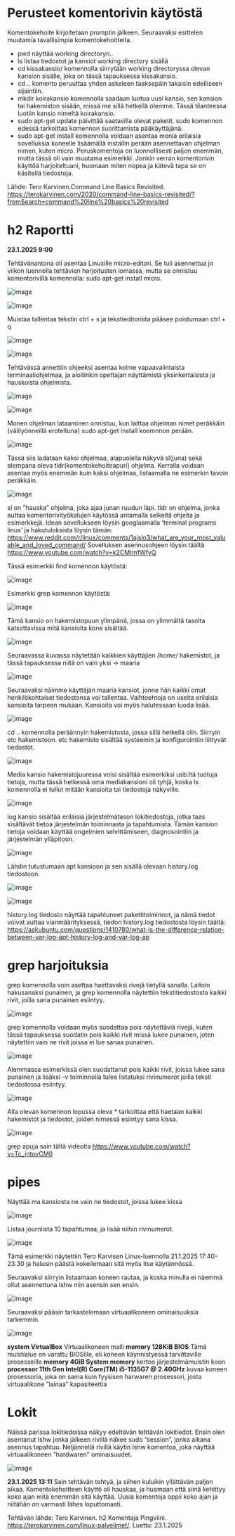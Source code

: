# Perusteet komentorivin käytöstä
Komentokehoite kirjoitetaan promptin jälkeen. Seuraavaksi esittelen muutamia tavallisimpia komentokehoitteita.
-	pwd näyttää working directoryn..
-	ls listaa tiedostot ja kansiot working directory sisällä
-	cd kissakansio/ komennolla siirrytään working directoryssa olevan kansion sisälle, joka on tässä tapauksessa kissakansio.
-	cd .. komento peruuttaa yhden askeleen taaksepäin takaisin edelliseen sijaintiin.
-	mkdir koirakansio komennolla saadaan luotua uusi kansio, sen kansion tai hakemiston sisään, missä me sillä hetkellä olemme. Tässä tilanteessa luotiin kansio nimeltä koirakansio.
-	sudo apt-get update päivittää saatavilla olevat paketit. sudo komennon edessä tarkoittaa komennon suorittamista pääkäyttäjänä.
-	sudo apt-get install komennolla voidaan asentaa monia erilaisia sovelluksia koneelle lisäämällä installin perään asennettavan ohjelman nimen, kuten micro. 
Peruskomentoja on luonnollisesti paljon enemmän, mutta tässä oli vain muutama esimerkki.
Jonkin verran komentorivin käyttöä harjoiteltuani, huomaan miten nopea ja kätevä tapa se on käsitellä tiedostoja.

 
Lähde: Tero Karvinen.Command Line Basics Revisited. https://terokarvinen.com/2020/command-line-basics-revisited/?fromSearch=command%20line%20basics%20revisited

# h2 Raportti


**23.1.2025 9:00**


Tehtävänantona oli asentaa Linuxille micro-editori. Se tuli asennettua jo viikon luennolla tehtävien harjoitusten lomassa, mutta se onnistuu komentorivillä komennolla: sudo apt-get install micro.

![image](https://github.com/user-attachments/assets/9a285695-9068-4d48-81a1-5ca7857bc24c)


![image](https://github.com/user-attachments/assets/67afcc8f-0880-430a-b9a1-ad6c821d995c)


 

Muistaa tallentaa tekstin ctrl + s ja tekstieditorista pääsee poistumaan ctrl + q


 ![image](https://github.com/user-attachments/assets/dc23bc8c-d79d-408b-9916-0d977d700e4d)

 ![image](https://github.com/user-attachments/assets/09a6c140-e9fa-4b4e-af3f-801496168c50)



 
Tehtävässä annettiin ohjeeksi asentaa kolme vapaavalintaista terminaaliohjelmaa, ja aloitinkin opettajan näyttämistä yksinkertaisista ja hauskoista ohjelmista.


![image](https://github.com/user-attachments/assets/2ec8992d-a860-4f27-ab0b-32c4ef62247b)


![image](https://github.com/user-attachments/assets/2bb8538a-d5d9-47df-87be-5a99117bdc6b)


 
 
Monen ohjelman lataaminen onnistuu, kun laittaa ohjelman nimet peräkkäin (välilyönneillä eroteltuna) sudo apt-get install koemnnon perään.

![image](https://github.com/user-attachments/assets/cfd3ef19-ab83-4f77-83ce-390e72591501)

 
Tässä siis ladataan kaksi ohjelmaa, alapuolella näkyvä sl(juna) sekä alempana oleva tldr(komentokehoiteapuri) ohjelma. Kerralla voidaan asentaa myös enemmän kuin kaksi ohjelmaa, listaamalla ne esimerkin tavoin peräkkäin.

![image](https://github.com/user-attachments/assets/03099cce-8cd4-4c7d-8d07-418af046d681)

 
sl on ”hauska” ohjelma, joka ajaa junan ruudun läpi.
tldr on ohjelma, jonka auttaa komentorivityökalujen käytössä antamalla selkeitä ohjeita ja esimerkkejä. Idean sovellukseen löysin googlaamalla ’terminal programs linux’ ja hakutuloksista löysin tämän: https://www.reddit.com/r/linux/comments/1ajslo3/what_are_your_most_valuable_and_loved_command/
Sovelluksen asennusohjeen löysin täältä https://www.youtube.com/watch?v=k2CMtmfWfyQ


Tässä esimerkki find komennon käytöstä:

![image](https://github.com/user-attachments/assets/019bc4a3-db98-445e-b534-e2c3af01301b)

 
Esimerkki grep komennon käytöstä:

![image](https://github.com/user-attachments/assets/5158b61e-34ec-41a9-888e-d798ac08a934)

 





Tämä kansio on hakemistopuun ylimpänä, jossa on ylimmältä tasolta katsottavissa mitä kansioita kone sisältää.

![image](https://github.com/user-attachments/assets/5c8e3e08-96f4-4760-87c9-851fbddcacee)

 
Seuraavassa kuvassa näytetään kaikkien käyttäjien /home/ hakemistot, ja tässä tapauksessa niitä on vain yksi -> maaria

![image](https://github.com/user-attachments/assets/18e1ba7c-4c3f-49d2-8742-f02f5d1b829f)

 
Seuraavaksi näimme käyttäjän maaria kansiot, jonne hän kaikki omat henkilökohtaiset tiedostonsa voi tallentaa. Vaihtoehtoja on useita erilaisia kansioita tarpeen mukaan. Kansioita voi myös halutessaan luoda lisää.

![image](https://github.com/user-attachments/assets/4aa11c76-4b3e-4699-ae67-f1c86e1cbb7e)

 
cd .. komennolla peräännyin hakemistosta, jossa sillä hetkellä olin. Siirryin etc hakemistoon. etc hakemisto sisältää systeemin ja konfigurointiin liittyvät tiedostot.

![image](https://github.com/user-attachments/assets/512a0429-cf78-4e22-a1d5-f78b292c1145)

 
Media kansio hakemistojuuressa voisi sisältää esimerkiksi usb:ltä tuotuja tietoja, mutta tässä hetkessä oma mediakansioni oli tyhjä, koska ls komennolla ei tullut mitään kansioita tai tiedostoja näkyville.

![image](https://github.com/user-attachments/assets/3ccdb11b-ee88-4c47-b6e5-409dea131f6f)

 
log kansio sisältää erilaisia järjestelmätason lokitiedostoja, jotka taas sisältävät tietoa järjestelmän toiminnasta ja tapahtumista. Tämän kansion tietoja voidaan käyttää ongelmien selvittämiseen, diagnosointiin ja järjestelmän ylläpitoon.

![image](https://github.com/user-attachments/assets/58c4d1f1-413c-4475-82c7-6674673ed3b9)

 
Lähdin tutustumaan apt kansioon ja sen sisällä olevaan history.log tiedostoon.

![image](https://github.com/user-attachments/assets/63a8aefa-7b07-46b6-a213-2de196b88970)


![image](https://github.com/user-attachments/assets/2c6cc143-f817-4258-a3d5-265f9cfd43be)


 
 
history.log tiedosto näyttää tapahtuneet pakettitoiminnot, ja nämä tiedot voivat auttaa vianmäärityksessä, tiedon history.log tiedostosta löysin täältä: https://askubuntu.com/questions/1410780/what-is-the-difference-relation-between-var-log-apt-history-log-and-var-log-ap



# grep harjoituksia


grep komennolla voin asettaa haettavaksi rivejä tietyllä sanalla. Laitoin hakusanaksi punainen, ja grep komennolla näytettiin tekstitiedostosta kaikki rivit, joilla sana punainen esiintyy.

![image](https://github.com/user-attachments/assets/286b6212-1c67-4b7f-87b8-f9601a0f77fd)

 
grep komennolla voidaan myös suodattaa pois näytettäviä rivejä, kuten tässä tapauksessa suodatin pois kaikki rivit missä lukee punainen, joten näytettiin vain ne rivit joissa ei lue sanaa punainen.

![image](https://github.com/user-attachments/assets/5b6645a7-2a48-49c4-9862-a92c3ac6887f)

 
Alemmassa esimerkissä olen suodattanut pois kaikki rivit, joissa lukee sana punainen ja lisäksi -v toiminnolla tulee listatuksi rivinumerot joilla teksti tiedostossa esiintyy.

![image](https://github.com/user-attachments/assets/ae826a35-75d6-43a8-86b0-dbb50cfb4eb3)

 
Alla olevan komennon lopussa oleva * tarkoittaa että haetaan kaikki hakemistot ja tiedostot, joiden nimessä esiintyy sana kissa.

![image](https://github.com/user-attachments/assets/8e57e30c-3d0b-4401-9ea1-b37f9512b329)

 
grep apuja sain tältä videolta https://www.youtube.com/watch?v=Tc_jntovCM0

# pipes


Näyttää ma kansiosta ne vain ne tiedostot, joissa lukee kissa

![image](https://github.com/user-attachments/assets/1cd414e4-a94b-4ce8-9bbd-7d5b32722b8f)

 
Listaa journlista 10 tapahtumaa, ja lisää niihin rivinumerot.

![image](https://github.com/user-attachments/assets/9b6573bb-6fc9-4c70-8873-6fd2e8f2e10a)

Tämä esimerkki näytettiin Tero Karvisen Linux-luennolla 21.1.2025 17:40-23:30 ja halusin päästä kokeilemaan sitä myös itse käytännössä.
 

Seuraavaksi siirryin listaamaan koneen rautaa, ja koska minulla ei näemmä ollut asennettuna lshw niin asensin sen ensin.


![image](https://github.com/user-attachments/assets/9b35e89f-4ca3-4caf-ad38-a85f95f19343)

 
Seuraavaksi pääsin tarkastelemaan virtuaalikoneen ominaisuuksia tarkemmin.

![image](https://github.com/user-attachments/assets/2aa19739-0b73-40b2-ba03-cf020314ea8b)

 

**system	VirtualBox**
	Virtuaalikoneen malli
**memory	128KiB BIOS**
	Tämä muistialue on varattu BIOSille, eli koneen käynnistyessä tarvittaville prosesseille
**memory	4GiB System memory**
	kertoo järjestelmämuistin koon
**processor	11th Gen Intel(R) Core(TM) i5-1135G7 @ 2.40GHz**
kuvaa koneen prosessoria, joka on sama kuin fyysisen harwaren prosessori, josta virtuaalikone ”lainaa” kapasiteettia

# Lokit
Näissä parissa lokitiedoissa näkyy edeltävän tehtävän lokitiedot.
Ensin olen asentanut lshw jonka jälkeen rivillä näkee sudo ”session”, jonka aikana asennus tapahtuu.
Neljännellä rivillä käytin lshw komentoa, joka näyttää virtuaalikoneen ”hardwaren” ominaisuudet.

![image](https://github.com/user-attachments/assets/7834b191-ba2a-4023-a0fd-0e4aa5c7ca09)


**23.1.2025 13:11**
Sain tehtävän tehtyä, ja siihen kuluikin yllättävän paljon aikaa. Komentokehoitteen käyttö oli hauskaa, ja huomaan että siinä kehittyy koko ajan mitä enemmän sitä käyttää. Uusia komentoja oppii koko ajan ja niitähän on varmasti lähes loputtomasti.


 
Tehtävän lähde: Tero Karvinen. h2 Komentaja Pingviini. https://terokarvinen.com/linux-palvelimet/. Luettu: 23.1.2025

